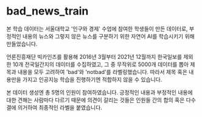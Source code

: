 # bad_news_train

본 학습 데이터는 서울대학교 '인구와 경제' 수업에 참여한 학생들이 만든 데이터로, 
부정적인 내용의 뉴스와 그렇지 않은 뉴스를 구분하기 위한 자연어 AI를 학습시키기 위해 만들었습니다.

언론진흥재단 빅카인즈를 활용해 2016년 3월부터 2021년 12월까지 한국일보를 제외한 10개 전국일간지의 데이터를 수집하였고, 
그 중 무작위로 5000개 데이터를 뽑아 제목과 내용을 모두 고려하여 'bad'와 'notbad'를 라벨링했습니다.
따라서 제목 혹은 내용만을 가지고 인공지능 학습을 진행하기엔 적합하지 않을 수 있습니다.

본 데이터 생성엔 총 5명의 인원이 참여하였습니다.
긍정적인 내용과 부정적인 내용에 대한 견해는 사람마다 다르기 때문에 의견이 갈리는 것들은 인원들 간의 합의 혹은 다수결에 의거하여 최종적인 라벨을 붙였습니다.
